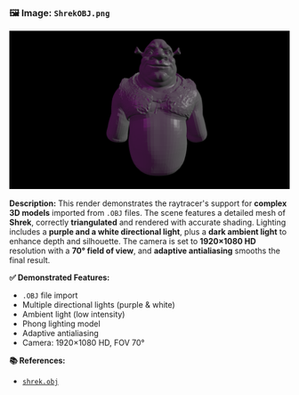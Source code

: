 ### 🖼️ Image: `ShrekOBJ.png`

![Shrek OBJ](ShrekOBJ.png)

**Description:**
This render demonstrates the raytracer's support for **complex 3D models** imported from `.OBJ` files.
The scene features a detailed mesh of **Shrek**, correctly **triangulated** and rendered with accurate shading. Lighting includes a **purple and a white directional light**, plus a **dark ambient light** to enhance depth and silhouette. The camera is set to **1920×1080 HD** resolution with a **70° field of view**, and **adaptive antialiasing** smooths the final result.

**✅ Demonstrated Features:**
- `.OBJ` file import
- Multiple directional lights (purple & white)
- Ambient light (low intensity)
- Phong lighting model
- Adaptive antialiasing
- Camera: 1920×1080 HD, FOV 70°

**📚 References:**
- [`shrek.obj`](../tests/obj_files/shrek.obj)

